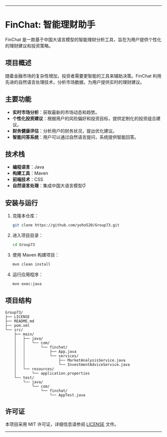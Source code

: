 
---

# FinChat: 智能理财助手

FinChat 是一款基于中国大语言模型的智能理财分析工具，旨在为用户提供个性化的理财建议和投资策略。

## 项目概述

随着金融市场的复杂性增加，投资者需要更智能的工具来辅助决策。FinChat 利用先进的自然语言处理技术，分析市场数据，为用户提供实时的理财建议。

## 主要功能

- **实时市场分析**：获取最新的市场动态和趋势。
- **个性化投资建议**：根据用户的风险偏好和投资目标，提供定制化的投资组合建议。
- **财务健康评估**：分析用户的财务状况，提出优化建议。
- **智能问答系统**：用户可以通过自然语言提问，系统提供智能回答。

## 技术栈

- **编程语言**：Java
- **构建工具**：Maven
- **前端技术**：CSS
- **自然语言处理**：集成中国大语言模型

## 安装与运行

1. 克隆本仓库：

   ```bash
   git clone https://github.com/yoho520/Group73.git
   ```


2. 进入项目目录：

   ```bash
   cd Group73
   ```


3. 使用 Maven 构建项目：

   ```bash
   mvn clean install
   ```


4. 运行应用程序：

   ```bash
   mvn exec:java
   ```


## 项目结构


```plaintext
Group73/
├── LICENSE
├── README.md
├── pom.xml
└── src/
    ├── main/
    │   ├── java/
    │   │   └── com/
    │   │       └── finchat/
    │   │           ├── App.java
    │   │           └── services/
    │   │               ├── MarketAnalysisService.java
    │   │               └── InvestmentAdviceService.java
    │   └── resources/
    │       └── application.properties
    └── test/
        └── java/
            └── com/
                └── finchat/
                    └── AppTest.java
```

## 许可证

本项目采用 MIT 许可证，详细信息请参阅 [LICENSE](LICENSE) 文件。

---
